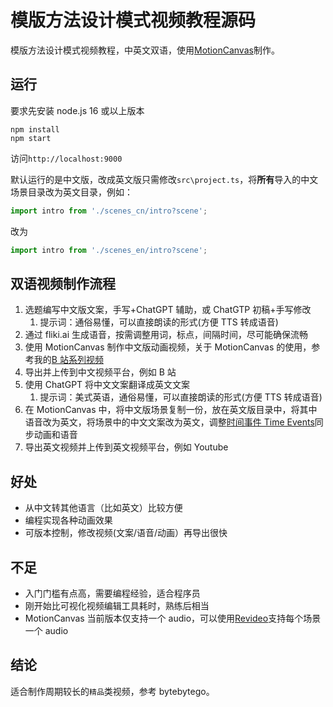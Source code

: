 # 模版方法设计模式视频教程源码

模版方法设计模式视频教程，中英文双语，使用[MotionCanvas](https://motioncanvas.io/)制作。

## 运行

要求先安装 node.js 16 或以上版本

```shell
npm install
npm start
```

访问`http://localhost:9000`

默认运行的是中文版，改成英文版只需修改`src\project.ts`，将**所有**导入的中文场景目录改为英文目录，例如：

```ts
import intro from './scenes_cn/intro?scene';
```

改为

```ts
import intro from './scenes_en/intro?scene';
```

## 双语视频制作流程

1. 选题编写中文版文案，手写+ChatGPT 辅助，或 ChatGTP 初稿+手写修改
   1. 提示词：通俗易懂，可以直接朗读的形式(方便 TTS 转成语音)
2. 通过 fliki.ai 生成语音，按需调整用词，标点，间隔时间，尽可能确保流畅
3. 使用 MotionCanvas 制作中文版动画视频，关于 MotionCanvas 的使用，参考我的[B 站系列视频](https://space.bilibili.com/518029478/lists/3499354)
4. 导出并上传到中文视频平台，例如 B 站
5. 使用 ChatGPT 将中文文案翻译成英文文案
   1. 提示词：美式英语，通俗易懂，可以直接朗读的形式(方便 TTS 转成语音)
6. 在 MotionCanvas 中，将中文版场景复制一份，放在英文版目录中，将其中语音改为英文，将场景中的中文文案改为英文，调整[时间事件 Time Events](https://www.bilibili.com/video/BV1ec1CYwEq5)同步动画和语音
7. 导出英文视频并上传到英文视频平台，例如 Youtube

## 好处

- 从中文转其他语言（比如英文）比较方便
- 编程实现各种动画效果
- 可版本控制，修改视频(文案/语音/动画）再导出很快

## 不足

- 入门门槛有点高，需要编程经验，适合程序员
- 刚开始比可视化视频编辑工具耗时，熟练后相当
- MotionCanvas 当前版本仅支持一个 audio，可以使用[Revideo](https://re.video/)支持每个场景一个 audio

## 结论

适合制作周期较长的`精品`类视频，参考 bytebytego。
